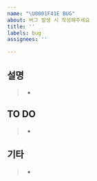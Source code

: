 ```yaml
---
name: "\U0001F41E BUG"
about: 버그 발생 시 작성해주세요
title: ''
labels: bug
assignees: ''

---
```


## 설명 

>- 

## TO DO

>- 

## 기타

>-
